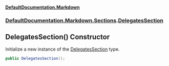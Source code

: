#### [DefaultDocumentation\.Markdown](../../../../index.md 'index')
### [DefaultDocumentation\.Markdown\.Sections](../../../../index.md#DefaultDocumentation.Markdown.Sections 'DefaultDocumentation\.Markdown\.Sections').[DelegatesSection](index.md 'DefaultDocumentation\.Markdown\.Sections\.DelegatesSection')

## DelegatesSection\(\) Constructor

Initialize a new instance of the [DelegatesSection](index.md 'DefaultDocumentation\.Markdown\.Sections\.DelegatesSection') type\.

```csharp
public DelegatesSection();
```